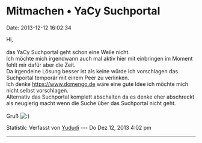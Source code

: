 Mitmachen • YaCy Suchportal
===========================

Date: 2013-12-12 16:02:34

Hi,\
\
das YaCy Suchportal geht schon eine Weile nicht.\
Ich möchte mich irgendwann auch mal aktiv hier mit einbringen im Moment
fehlt mir dafür aber die Zeit.\
Da irgendeine Lösung besser ist als keine würde ich vorschlagen das
Suchportal temporär mit einem Peer zu verlinken.\
Ich denke <https://www.domengo.de> wäre eine gute Idee ich möchte mich
nicht selbst vorschlagen.\
Alternativ das Suchportal komplett abschalten da es denke eher
abschreckt als neugierig macht wenn die Suche über das Suchportal nicht
geht.\
\
Gruß
![:)](http://forum.yacy-websuche.de/images/smilies/icon_e_smile.gif "Smile")

Statistik: Verfasst von
[Yududi](http://forum.yacy-websuche.de/memberlist.php?mode=viewprofile&u=9077)
--- Do Dez 12, 2013 4:02 pm

------------------------------------------------------------------------
